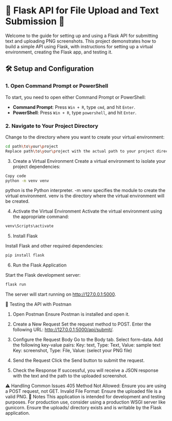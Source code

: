 # 🌟 Flask API for File Upload and Text Submission 🌟

Welcome to the guide for setting up and using a Flask API for submitting text and uploading PNG screenshots. This project demonstrates how to build a simple API using Flask, with instructions for setting up a virtual environment, creating the Flask app, and testing it.

## 🛠️ Setup and Configuration

### 1. Open Command Prompt or PowerShell

To start, you need to open either Command Prompt or PowerShell:

- **Command Prompt**: Press `Win + R`, type `cmd`, and hit `Enter`.
- **PowerShell**: Press `Win + R`, type `powershell`, and hit `Enter`.

### 2. Navigate to Your Project Directory

Change to the directory where you want to create your virtual environment:

```bash
cd path\to\your\project
Replace path\to\your\project with the actual path to your project directory.
```

3. Create a Virtual Environment
Create a virtual environment to isolate your project dependencies:

```bash
Copy code
python -m venv venv
```
python is the Python interpreter.
-m venv specifies the module to create the virtual environment.
venv is the directory where the virtual environment will be created.

4. Activate the Virtual Environment
Activate the virtual environment using the appropriate command:

```bash
venv\Scripts\activate
```
5. Install Flask

Install Flask and other required dependencies:
```bash
pip install flask
```

6. Run the Flask Application

Start the Flask development server:
```bash
flask run
```
The server will start running on http://127.0.0.1:5000.

🧪 Testing the API with Postman
1. Open Postman
Ensure Postman is installed and open it.

2. Create a New Request
Set the request method to POST.
Enter the following URL: http://127.0.0.1:5000/api/submit/.

3. Configure the Request Body
Go to the Body tab.
Select form-data.
Add the following key-value pairs:
Key: text, Type: Text, Value: sample text
Key: screenshot, Type: File, Value: (select your PNG file)
4. Send the Request
Click the Send button to submit the request.

5. Check the Response
If successful, you will receive a JSON response with the text and the path to the uploaded screenshot.

⚠️ Handling Common Issues
405 Method Not Allowed: Ensure you are using a POST request, not GET.
Invalid File Format: Ensure the uploaded file is a valid PNG.
🔔 Notes
This application is intended for development and testing purposes. For production use, consider using a production WSGI server like gunicorn.
Ensure the uploads/ directory exists and is writable by the Flask application.